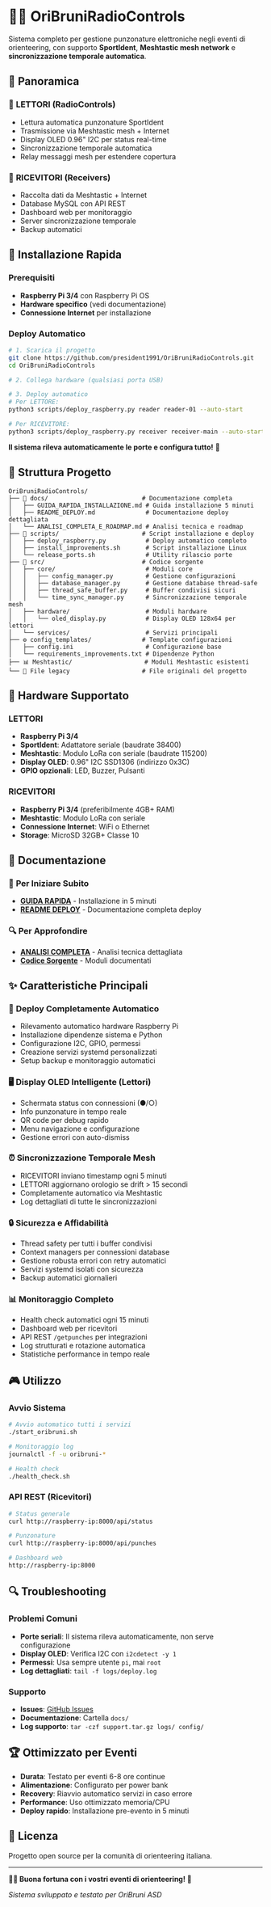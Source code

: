 # 🏃‍♂️ OriBruniRadioControls

Sistema completo per gestione punzonature elettroniche negli eventi di orienteering, con supporto **SportIdent**, **Meshtastic mesh network** e **sincronizzazione temporale automatica**.

## 🎯 Panoramica

### 🔴 **LETTORI (RadioControls)**
- Lettura automatica punzonature SportIdent
- Trasmissione via Meshtastic mesh + Internet
- Display OLED 0.96" I2C per status real-time
- Sincronizzazione temporale automatica
- Relay messaggi mesh per estendere copertura

### 🔵 **RICEVITORI (Receivers)**  
- Raccolta dati da Meshtastic + Internet
- Database MySQL con API REST
- Dashboard web per monitoraggio
- Server sincronizzazione temporale
- Backup automatici

## 🚀 Installazione Rapida

### Prerequisiti
- **Raspberry Pi 3/4** con Raspberry Pi OS
- **Hardware specifico** (vedi documentazione)
- **Connessione Internet** per installazione

### Deploy Automatico
```bash
# 1. Scarica il progetto
git clone https://github.com/president1991/OriBruniRadioControls.git
cd OriBruniRadioControls

# 2. Collega hardware (qualsiasi porta USB)

# 3. Deploy automatico
# Per LETTORE:
python3 scripts/deploy_raspberry.py reader reader-01 --auto-start

# Per RICEVITORE:
python3 scripts/deploy_raspberry.py receiver receiver-main --auto-start
```

**Il sistema rileva automaticamente le porte e configura tutto!** 🎉

## 📁 Struttura Progetto

```
OriBruniRadioControls/
├── 📖 docs/                          # Documentazione completa
│   ├── GUIDA_RAPIDA_INSTALLAZIONE.md # Guida installazione 5 minuti
│   ├── README_DEPLOY.md              # Documentazione deploy dettagliata
│   └── ANALISI_COMPLETA_E_ROADMAP.md # Analisi tecnica e roadmap
├── 🔧 scripts/                       # Script installazione e deploy
│   ├── deploy_raspberry.py           # Deploy automatico completo
│   ├── install_improvements.sh       # Script installazione Linux
│   └── release_ports.sh              # Utility rilascio porte
├── 🧠 src/                           # Codice sorgente
│   ├── core/                         # Moduli core
│   │   ├── config_manager.py         # Gestione configurazioni
│   │   ├── database_manager.py       # Gestione database thread-safe
│   │   ├── thread_safe_buffer.py     # Buffer condivisi sicuri
│   │   └── time_sync_manager.py      # Sincronizzazione temporale mesh
│   ├── hardware/                     # Moduli hardware
│   │   └── oled_display.py           # Display OLED 128x64 per lettori
│   └── services/                     # Servizi principali
├── ⚙️ config_templates/              # Template configurazioni
│   ├── config.ini                    # Configurazione base
│   └── requirements_improvements.txt # Dipendenze Python
├── 📊 Meshtastic/                    # Moduli Meshtastic esistenti
└── 📜 File legacy                    # File originali del progetto
```

## 🔧 Hardware Supportato

### LETTORI
- **Raspberry Pi 3/4**
- **SportIdent**: Adattatore seriale (baudrate 38400)
- **Meshtastic**: Modulo LoRa con seriale (baudrate 115200)
- **Display OLED**: 0.96" I2C SSD1306 (indirizzo 0x3C)
- **GPIO opzionali**: LED, Buzzer, Pulsanti

### RICEVITORI
- **Raspberry Pi 3/4** (preferibilmente 4GB+ RAM)
- **Meshtastic**: Modulo LoRa con seriale
- **Connessione Internet**: WiFi o Ethernet
- **Storage**: MicroSD 32GB+ Classe 10

## 📖 Documentazione

### 🚀 **Per Iniziare Subito**
- **[GUIDA RAPIDA](docs/GUIDA_RAPIDA_INSTALLAZIONE.md)** - Installazione in 5 minuti
- **[README DEPLOY](docs/README_DEPLOY.md)** - Documentazione completa deploy

### 🔍 **Per Approfondire**
- **[ANALISI COMPLETA](docs/ANALISI_COMPLETA_E_ROADMAP.md)** - Analisi tecnica dettagliata
- **[Codice Sorgente](src/)** - Moduli documentati

## ✨ Caratteristiche Principali

### 🔄 **Deploy Completamente Automatico**
- Rilevamento automatico hardware Raspberry Pi
- Installazione dipendenze sistema e Python
- Configurazione I2C, GPIO, permessi
- Creazione servizi systemd personalizzati
- Setup backup e monitoraggio automatici

### 🖥️ **Display OLED Intelligente** (Lettori)
- Schermata status con connessioni (●/○)
- Info punzonature in tempo reale
- QR code per debug rapido
- Menu navigazione e configurazione
- Gestione errori con auto-dismiss

### ⏰ **Sincronizzazione Temporale Mesh**
- RICEVITORI inviano timestamp ogni 5 minuti
- LETTORI aggiornano orologio se drift > 15 secondi
- Completamente automatico via Meshtastic
- Log dettagliati di tutte le sincronizzazioni

### 🔒 **Sicurezza e Affidabilità**
- Thread safety per tutti i buffer condivisi
- Context managers per connessioni database
- Gestione robusta errori con retry automatici
- Servizi systemd isolati con sicurezza
- Backup automatici giornalieri

### 📊 **Monitoraggio Completo**
- Health check automatici ogni 15 minuti
- Dashboard web per ricevitori
- API REST `/getpunches` per integrazioni
- Log strutturati e rotazione automatica
- Statistiche performance in tempo reale

## 🎮 Utilizzo

### Avvio Sistema
```bash
# Avvio automatico tutti i servizi
./start_oribruni.sh

# Monitoraggio log
journalctl -f -u oribruni-*

# Health check
./health_check.sh
```

### API REST (Ricevitori)
```bash
# Status generale
curl http://raspberry-ip:8000/api/status

# Punzonature
curl http://raspberry-ip:8000/api/punches

# Dashboard web
http://raspberry-ip:8000
```

## 🔍 Troubleshooting

### Problemi Comuni
- **Porte seriali**: Il sistema rileva automaticamente, non serve configurazione
- **Display OLED**: Verifica I2C con `i2cdetect -y 1`
- **Permessi**: Usa sempre utente `pi`, mai `root`
- **Log dettagliati**: `tail -f logs/deploy.log`

### Supporto
- **Issues**: [GitHub Issues](https://github.com/president1991/OriBruniRadioControls/issues)
- **Documentazione**: Cartella `docs/`
- **Log supporto**: `tar -czf support.tar.gz logs/ config/`

## 🏆 Ottimizzato per Eventi

- **Durata**: Testato per eventi 6-8 ore continue
- **Alimentazione**: Configurato per power bank
- **Recovery**: Riavvio automatico servizi in caso errore
- **Performance**: Uso ottimizzato memoria/CPU
- **Deploy rapido**: Installazione pre-evento in 5 minuti

## 📝 Licenza

Progetto open source per la comunità di orienteering italiana.

---

**🏃‍♂️ Buona fortuna con i vostri eventi di orienteering! 🧭**

*Sistema sviluppato e testato per OriBruni ASD*
